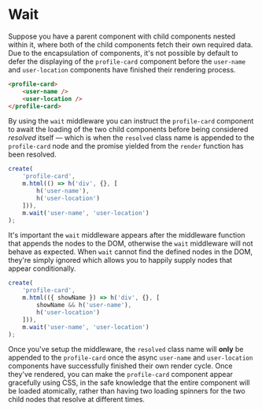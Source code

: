 # Wait

Suppose you have a parent component with child components nested within it, where both of the child components fetch their own required data. Due to the encapsulation of components, it's not possible by default to defer the displaying of the `profile-card` component before the `user-name` and `user-location` components have finished their rendering process.

```html
<profile-card>
    <user-name />
    <user-location />
</profile-card>
```

By using the `wait` middleware you can instruct the `profile-card` component to await the loading of the two child components before being considered *resolved* itself &mdash; which is when the `resolved` class name is appended to the `profile-card` node and the promise yielded from the `render` function has been resolved.

```javascript
create(
    'profile-card',
    m.html(() => h('div', {}, [
        h('user-name'),
        h('user-location')
    ])),
    m.wait('user-name', 'user-location')
);
```

It's important the `wait` middleware appears after the middleware function that appends the nodes to the DOM, otherwise the `wait` middleware will not behave as expected. When `wait` cannot find the defined nodes in the DOM, they're simply ignored which allows you to happily supply nodes that appear conditionally.

```javascript
create(
    'profile-card',
    m.html(({ showName }) => h('div', {}, [
        showName && h('user-name'),
        h('user-location')
    ])),
    m.wait('user-name', 'user-location')
);
```

Once you've setup the middleware, the `resolved` class name will **only** be appended to the `profile-card` once the async `user-name` and `user-location` components have successfully finished their own render cycle. Once they've rendered, you can make the `profile-card` component appear gracefully using CSS, in the safe knowledge that the entire component will be loaded atomically, rather than having two loading spinners for the two child nodes that resolve at different times.
